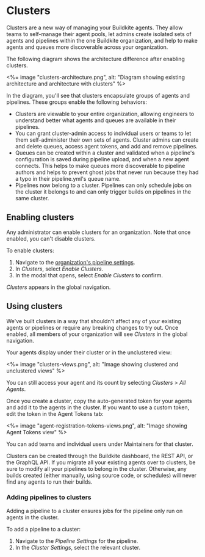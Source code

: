 # Clusters

Clusters are a new way of managing your Buildkite agents. They allow teams to self-manage their agent pools, let admins create isolated sets of agents and pipelines within the one Buildkite organization, and help to make agents and queues more discoverable across your organization.

The following diagram shows the architecture difference after enabling clusters.

<%= image "clusters-architecture.png", alt: "Diagram showing existing architecture and architecture with clusters" %>

In the diagram, you'll see that clusters encapsulate groups of agents and pipelines. These groups enable the following behaviors:

* Clusters are viewable to your entire organization, allowing engineers to understand better what agents and queues are available in their pipelines.
* You can grant cluster-admin access to individual users or teams to let them self-administer their own sets of agents. Cluster admins can create and delete queues, access agent tokens, and add and remove pipelines.
* Queues can be created within a cluster and validated when a pipeline's configuration is saved during pipeline upload, and when a new agent connects. This helps to make queues more discoverable to pipeline authors and helps to prevent ghost jobs that never run because they had a typo in their pipeline.yml's queue name.
* Pipelines now belong to a cluster. Pipelines can only schedule jobs on the cluster it belongs to and can only trigger builds on pipelines in the same cluster.

## Enabling clusters

Any administrator can enable clusters for an organization. Note that once enabled, you can't disable clusters.

To enable clusters:

1. Navigate to the [organization's pipeline settings](https://buildkite.com/organizations/~/pipeline-settings).
1. In _Clusters_, select _Enable Clusters_.
1. In the modal that opens, select _Enable Clusters_ to confirm.

_Clusters_ appears in the global navigation.

## Using clusters

We've built clusters in a way that shouldn't affect any of your existing agents or pipelines or require any breaking changes to try out. Once enabled, all members of your organization will see _Clusters_ in the global navigation.

Your agents display under their cluster or in the unclustered view:

<%= image "clusters-views.png", alt: "Image showing clustered and unclustered views" %>

You can still access your agent and its count by selecting _Clusters_ > _All Agents_.

Once you create a cluster, copy the auto-generated token for your agents and add it to the agents in the cluster. If you want to use a custom token, edit the token in the Agent Tokens tab:

<%= image "agent-registration-tokens-views.png", alt: "Image showing Agent Tokens view" %>

You can add teams and individual users under Maintainers for that cluster.

Clusters can be created through the Buildkite dashboard, the REST API, or the GraphQL API. If you migrate all your existing agents over to clusters, be sure to modify all your pipelines to belong in the cluster. Otherwise, any builds created (either manually, using source code, or schedules) will never find any agents to run their builds.

### Adding pipelines to clusters

Adding a pipeline to a cluster ensures jobs for the pipeline only run on agents in the cluster.

To add a pipeline to a cluster:

1. Navigate to the _Pipeline Settings_ for the pipeline.
1. In the _Cluster Settings_, select the relevant cluster.
